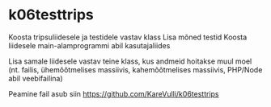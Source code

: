 # k06testtrips

Koosta tripsuliidesele ja testidele vastav klass
Lisa mõned testid
Koosta liidesele main-alamprogrammi abil kasutajaliides

Lisa samale liidesele vastav teine klass, kus andmeid hoitakse muul moel
  (nt. failis, ühemõõtmelises massiivis, kahemõõtmelises massiivis, PHP/Node abil veebifailina)

  Peamine fail asub siin https://github.com/KareVulli/k06testtrips
